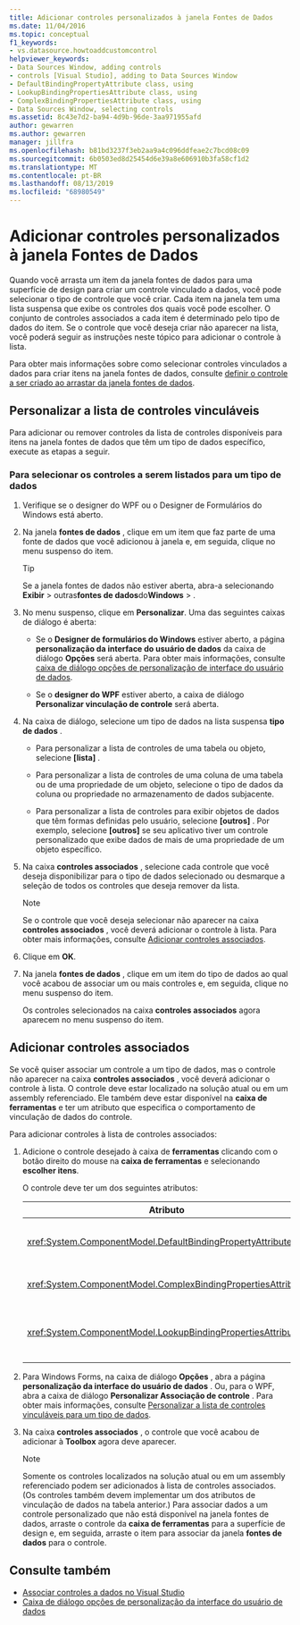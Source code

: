 ```yaml
---
title: Adicionar controles personalizados à janela Fontes de Dados
ms.date: 11/04/2016
ms.topic: conceptual
f1_keywords:
- vs.datasource.howtoaddcustomcontrol
helpviewer_keywords:
- Data Sources Window, adding controls
- controls [Visual Studio], adding to Data Sources Window
- DefaultBindingPropertyAttribute class, using
- LookupBindingPropertiesAttribute class, using
- ComplexBindingPropertiesAttribute class, using
- Data Sources Window, selecting controls
ms.assetid: 8c43e7d2-ba94-4d9b-96de-3aa971955afd
author: gewarren
ms.author: gewarren
manager: jillfra
ms.openlocfilehash: b81bd3237f3eb2aa9a4c096ddfeae2c7bcd08c09
ms.sourcegitcommit: 6b0503ed8d25454d6e39a8e606910b3fa58cf1d2
ms.translationtype: MT
ms.contentlocale: pt-BR
ms.lasthandoff: 08/13/2019
ms.locfileid: "68980549"
---
```

# <a name="add-custom-controls-to-the-data-sources-window"></a>Adicionar controles personalizados à janela Fontes de Dados

Quando você arrasta um item da janela fontes de dados para uma superfície de design para criar um controle vinculado a dados, você pode selecionar o tipo de controle que você criar. Cada item na janela tem uma lista suspensa que exibe os controles dos quais você pode escolher. O conjunto de controles associados a cada item é determinado pelo tipo de dados do item. Se o controle que você deseja criar não aparecer na lista, você poderá seguir as instruções neste tópico para adicionar o controle à lista.

Para obter mais informações sobre como selecionar controles vinculados a dados para criar itens na janela fontes de dados, consulte [definir o controle a ser criado ao arrastar da janela fontes de dados](../data-tools/set-the-control-to-be-created-when-dragging-from-the-data-sources-window.md).

## <a name="customize-the-bindable-controls-list"></a>Personalizar a lista de controles vinculáveis

Para adicionar ou remover controles da lista de controles disponíveis para itens na janela fontes de dados que têm um tipo de dados específico, execute as etapas a seguir.

### <a name="to-select-the-controls-to-be-listed-for-a-data-type"></a>Para selecionar os controles a serem listados para um tipo de dados

1. Verifique se o designer do WPF ou o Designer de Formulários do Windows está aberto.

2. Na janela **fontes de dados** , clique em um item que faz parte de uma fonte de dados que você adicionou à janela e, em seguida, clique no menu suspenso do item.

   > [!TIP]
   > Se a janela fontes de dados não estiver aberta, abra-a selecionando **Exibir** > outras**fontes de dados**do**Windows** > .

3. No menu suspenso, clique em **Personalizar**. Uma das seguintes caixas de diálogo é aberta:

    - Se o **Designer de formulários do Windows** estiver aberto, a página **personalização da interface do usuário de dados** da caixa de diálogo **Opções** será aberta. Para obter mais informações, consulte [caixa de diálogo opções de personalização de interface do usuário de dados](../ide/reference/options-windows-forms-designer-data-ui-customization.md).

    - Se o **designer do WPF** estiver aberto, a caixa de diálogo **Personalizar vinculação de controle** será aberta.

4. Na caixa de diálogo, selecione um tipo de dados na lista suspensa **tipo de dados** .

    - Para personalizar a lista de controles de uma tabela ou objeto, selecione **[lista]** .

    - Para personalizar a lista de controles de uma coluna de uma tabela ou de uma propriedade de um objeto, selecione o tipo de dados da coluna ou propriedade no armazenamento de dados subjacente.

    - Para personalizar a lista de controles para exibir objetos de dados que têm formas definidas pelo usuário, selecione **[outros]** . Por exemplo, selecione **[outros]** se seu aplicativo tiver um controle personalizado que exibe dados de mais de uma propriedade de um objeto específico.

5. Na caixa **controles associados** , selecione cada controle que você deseja disponibilizar para o tipo de dados selecionado ou desmarque a seleção de todos os controles que deseja remover da lista.

    > [!NOTE]
    > Se o controle que você deseja selecionar não aparecer na caixa **controles associados** , você deverá adicionar o controle à lista. Para obter mais informações, consulte [Adicionar controles associados](#add-associated-controls).

6. Clique em **OK**.

7. Na janela **fontes de dados** , clique em um item do tipo de dados ao qual você acabou de associar um ou mais controles e, em seguida, clique no menu suspenso do item.

     Os controles selecionados na caixa **controles associados** agora aparecem no menu suspenso do item.

## <a name="add-associated-controls"></a>Adicionar controles associados

Se você quiser associar um controle a um tipo de dados, mas o controle não aparecer na caixa **controles associados** , você deverá adicionar o controle à lista. O controle deve estar localizado na solução atual ou em um assembly referenciado. Ele também deve estar disponível na **caixa de ferramentas** e ter um atributo que especifica o comportamento de vinculação de dados do controle.

Para adicionar controles à lista de controles associados:

1. Adicione o controle desejado à caixa de **ferramentas** clicando com o botão direito do mouse na **caixa de ferramentas** e selecionando **escolher itens**.

     O controle deve ter um dos seguintes atributos:

    |Atributo|Descrição|
    |---------------|-----------------|
    |<xref:System.ComponentModel.DefaultBindingPropertyAttribute>|Implemente esse atributo em controles simples que exibem uma única coluna (ou Propriedade) de dados, como <xref:System.Windows.Forms.TextBox>um.|
    |<xref:System.ComponentModel.ComplexBindingPropertiesAttribute>|Implemente esse atributo em controles que exibem listas (ou tabelas) de dados, como <xref:System.Windows.Forms.DataGridView>um.|
    |<xref:System.ComponentModel.LookupBindingPropertiesAttribute>|Implemente esse atributo em controles que exibem listas (ou tabelas) de dados, mas também precisam apresentar uma única coluna ou propriedade, como um <xref:System.Windows.Forms.ComboBox>.|

2. Para Windows Forms, na caixa de diálogo **Opções** , abra a página **personalização da interface do usuário de dados** . Ou, para o WPF, abra a caixa de diálogo **Personalizar Associação de controle** . Para obter mais informações, consulte [Personalizar a lista de controles vinculáveis para um tipo de dados](#customize-the-bindable-controls-list).

3. Na caixa **controles associados** , o controle que você acabou de adicionar à **Toolbox** agora deve aparecer.

    > [!NOTE]
    > Somente os controles localizados na solução atual ou em um assembly referenciado podem ser adicionados à lista de controles associados. (Os controles também devem implementar um dos atributos de vinculação de dados na tabela anterior.) Para associar dados a um controle personalizado que não está disponível na janela fontes de dados, arraste o controle da **caixa de ferramentas** para a superfície de design e, em seguida, arraste o item para associar da janela **fontes de dados** para o controle.

## <a name="see-also"></a>Consulte também

- [Associar controles a dados no Visual Studio](../data-tools/bind-controls-to-data-in-visual-studio.md)
- [Caixa de diálogo opções de personalização da interface do usuário de dados](../ide/reference/options-windows-forms-designer-data-ui-customization.md)